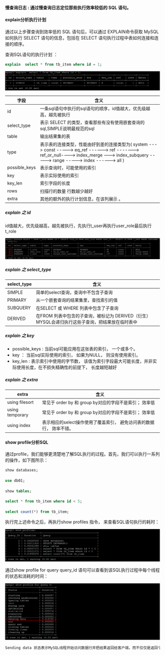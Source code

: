 #### 慢查询日志 : 通过慢查询日志定位那些执行效率较低的 SQL 语句。

#### explain分析执行计划

通过以上步骤查询到效率低的 SQL 语句后，可以通过 EXPLAIN命令获取 MySQL如何执行 SELECT 语句的信息，包括在 SELECT 语句执行过程中表如何连接和连接的顺序。

查询SQL语句的执行计划 ： 

```sql
explain  select * from tb_item where id = 1;
```

![1552487489859](./img/1552487489859.png)  

| 字段          | 含义                                                         |
| ------------- | ------------------------------------------------------------ |
| id            | 一条sql语句中执行的sql语句的顺序，id值越大，优先级越高，越先被执行 |
| select_type   | 表示 SELECT 的类型，查看那些有没有使用嵌套查询的sql,SIMPLE说明最规范的sql |
| table         | 输出结果集的表                                               |
| type          | 表示表的连接类型，性能由好到差的连接类型为( system  --->  const  ----->  eq_ref  ------>  ref  ------->  ref_or_null---->  index_merge  --->  index_subquery  ----->  range  ----->  index  ------> all ) |
| possible_keys | 表示查询时，可能使用的索引                                   |
| key           | 表示实际使用的索引                                           |
| key_len       | 索引字段的长度                                               |
| rows          | 扫描行的数量 行数越少越好                                    |
| extra         | 其他的额外的执行计划信息，在该列展示 。                      |

##### explain 之 id

id值越大，优先级越高，越先被执行，先执行t_user再执行user_role最后执行t_role

![1556103009534](./img/1556103009534.png) 

##### explain 之 select_type

| select_type | 含义                                                         |
| ----------- | ------------------------------------------------------------ |
| SIMPLE      | 简单的select查询，查询中不包含子查询                         |
| PRIMARY     | 从一个嵌套查询的结果集里，查找索引的值                       |
| SUBQUERY    | 在SELECT 或 WHERE 列表中包含了子查询                         |
| DERIVED     | 在FROM 列表中包含的子查询，被标记为 DERIVED（衍生） MYSQL会递归执行这些子查询，把结果放在临时表中 |

##### explain 之  key

+ possible_keys : 当前sql可能应用在这张表的索引， 一个或多个。 
+ key ： 当前sql实际使用的索引， 如果为NULL， 则没有使用索引。
+ key_len : 表示索引中使用的字节数， 该值为索引字段最大可能长度，并非实际使用长度，在不损失精确性的前提下， 长度越短越好 

##### explain 之 extra

| extra            | 含义                                                         |
| ---------------- | ------------------------------------------------------------ |
| using  filesort  | 常见于 order by 和 group by对应的字段不是索引； 效率低       |
| using  temporary | 常见于 order by 和 group by对应的字段不是索引； 效率低       |
| using  index     | 表示相应的select操作使用了覆盖索引， 避免访问表的数据行， 效率不错。 |

#### show profile分析SQL

通过profile，我们能够更清楚地了解SQL执行的过程。首先，我们可以执行一系列的操作，如下图所示：

```sql
show databases;

use db01;

show tables;

select * from tb_item where id < 5;

select count(*) from tb_item;
```

执行完上述命令之后，再执行show profiles 指令， 来查看SQL语句执行的耗时：

![1552489017940](./img/1552489017940.png)  

通过show  profile for  query  query_id 语句可以查看到该SQL执行过程中每个线程的状态和消耗的时间：

![1552489053763](./img/1552489053763.png) 

```tex
Sending data 状态表示MySQL线程开始访问数据行并把结果返回给客户端，而不仅仅是返回个客户端。由于在Sending data状态下，MySQL线程往往需要做大量的磁盘读取操作，所以经常是整各查询中耗时最长的状态。
```
